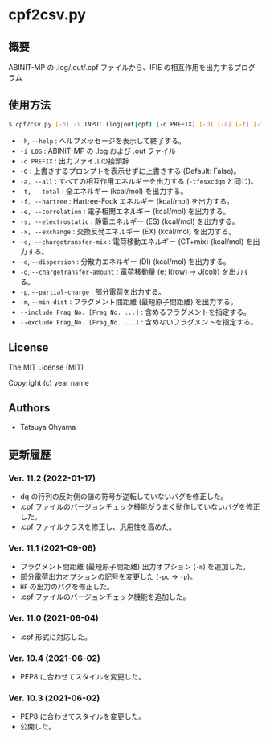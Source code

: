 # cpf2csv.py

## 概要
ABINIT-MP の .log/.out/.cpf ファイルから、IFIE の相互作用を出力するプログラム


## 使用方法
```sh
$ cpf2csv.py [-h] -i INPUT.(log|out|cpf) [-o PREFIX] [-O] [-a] [-t] [-f] [-e] [-s] [-x] [-c] [-d] [-q] [-p] [-m] [--include Frag_No. [Frag_No. ...] | --exclude Frag_No. [Frag_No. ...]]
```

* `-h`, `--help`
	: ヘルプメッセージを表示して終了する。
* `-i LOG`
	: ABINIT-MP の .log および .out ファイル
* `-o PREFIX`
	: 出力ファイルの接頭辞
* `-O`
	: 上書きするプロンプトを表示せずに上書きする (Default: False)。
* `-a, --all`
	: すべての相互作用エネルギーを出力する (`-tfesxcdqm` と同じ)。
* `-t, --total`
	: 全エネルギー (kcal/mol) を出力する。
* `-f, --hartree`
	: Hartree-Fock エネルギー (kcal/mol) を出力する。
* `-e, --correlation`
	: 電子相関エネルギー (kcal/mol) を出力する。
* `-s, --electrostatic`
	: 静電エネルギー (ES) (kcal/mol) を出力する。
* `-x, --exchange`
	: 交換反発エネルギー (EX) (kcal/mol) を出力する。
* `-c, --chargetransfer-mix`
	: 電荷移動エネルギー (CT+mix) (kcal/mol) を出力する。
* `-d`, `--dispersion`
	: 分散力エネルギー (DI) (kcal/mol) を出力する。
* `-q`, `--chargetransfer-amount`
	: 電荷移動量 (e; I(row) -> J(col)) を出力する。
* `-p`, `--partial-charge`
	: 部分電荷を出力する。
* `-m`, `--min-dist`
	: フラグメント間距離 (最短原子間距離) を出力する。
* `--include Frag_No. [Frag_No. ...]`
	: 含めるフラグメントを指定する。
* `--exclude Frag_No. [Frag_No. ...]`
	: 含めないフラグメントを指定する。


## License
The MIT License (MIT)

Copyright (c) year name


## Authors
* Tatsuya Ohyama


## 更新履歴
### Ver. 11.2 (2022-01-17)
* dq の行列の反対側の値の符号が逆転していないバグを修正した。
* .cpf ファイルのバージョンチェック機能がうまく動作していないバグを修正した。
* .cpf ファイルクラスを修正し、汎用性を高めた。

### Ver. 11.1 (2021-09-06)
* フラグメント間距離 (最短原子間距離) 出力オプション (`-m`) を追加した。
* 部分電荷出力オプションの記号を変更した (`-pc` → `-p`)。
* `HF` の出力のバグを修正した。
* .cpf ファイルのバージョンチェック機能を追加した。

### Ver. 11.0 (2021-06-04)
* .cpf 形式に対応した。

### Ver. 10.4 (2021-06-02)
* PEP8 に合わせてスタイルを変更した。

### Ver. 10.3 (2021-06-02)
* PEP8 に合わせてスタイルを変更した。
* 公開した。
